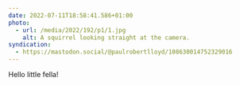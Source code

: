 ```yaml
---
date: 2022-07-11T18:58:41.586+01:00
photo:
  - url: /media/2022/192/p1/1.jpg
    alt: A squirrel looking straight at the camera.
syndication:
  - https://mastodon.social/@paulrobertlloyd/108630014752329016
---
```


Hello little fella!
